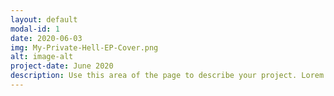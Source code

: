 ```yaml
---
layout: default
modal-id: 1
date: 2020-06-03
img: My-Private-Hell-EP-Cover.png
alt: image-alt
project-date: June 2020
description: Use this area of the page to describe your project. Lorem ipsum dolor sit amet, consectetur adipisicing elit. Mollitia neque assumenda ipsam nihil, molestias magnam, recusandae quos quis inventore quisquam velit asperiores, vitae? Reprehenderit soluta, eos quod consequuntur itaque. Nam.
---
```


